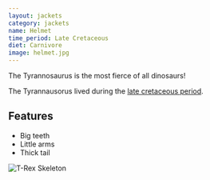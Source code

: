 ```yaml
---
layout: jackets
category: jackets
name: Helmet
time_period: Late Cretaceous
diet: Carnivore
image: helmet.jpg
---
```


The Tyrannosaurus is the most fierce of all dinosaurs!

The Tyrannausorus lived during the [late cretaceous period](http://en.wikipedia.org/wiki/Late_Cretaceous).

## Features

- Big teeth
- Little arms
- Thick tail

![T-Rex Skeleton](http://someinterestingfacts.net/wp-content/uploads/2013/01/T-Rex-Facts.jpg)

